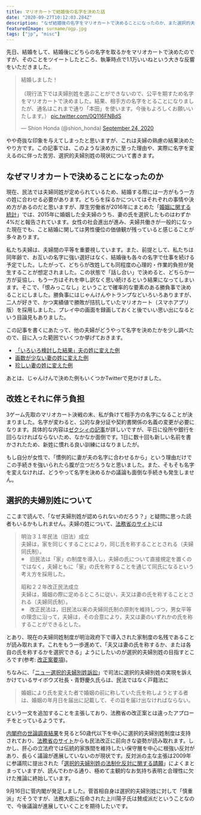 ```yaml
---
title: マリオカートで結婚後の名字を決めた話
date: "2020-09-27T10:12:03.284Z"
description: "なぜ結婚後の名字をマリオカートで決めることになったのか、また選択的夫婦別姓について書きます。"
featuredImage: surname/ogp.jpg
tags: ["jp", "misc"]
---
```


先日、結婚をして、結婚後にどちらの名字を取るかをマリオカートで決めたのですが、そのことをツイートしたところ、執筆時点で1.1万いいねという大きな反響をいただきました。

<blockquote class="twitter-tweet"><p lang="ja" dir="ltr">結婚しました！<br><br>（現行法下では夫婦別姓を選ぶことができないので、公平を期すため名字をマリオカートで決めました。結果、相手方の名字をとることになりましたが、通名はこれまで通り「本田」を使います。今後もよろしくお願いいたします。） <a href="https://t.co/0Q116FNBdS">pic.twitter.com/0Q116FNBdS</a></p>&mdash; Shion Honda (@shion_honda) <a href="https://twitter.com/shion_honda/status/1309088103081050114?ref_src=twsrc%5Etfw">September 24, 2020</a></blockquote> <script async src="https://platform.twitter.com/widgets.js" charset="utf-8"></script>

やや奇抜な印象を与えてしまったと思いますが、これは夫婦の熟慮の結果決めたやり方です。この記事では、このような決め方に至った理由や、実際に名字を変えるのに伴った苦労、選択的夫婦別姓の現状について書きます。

## なぜマリオカートで決めることになったのか
現在、民法では夫婦同姓が定められているため、結婚する際には一方がもう一方の姓に合わせる必要があります。どちらを採るかについてはそれぞれの事情や決め方があるのだと思いますが、厚生労働省が2016年にまとめた「[婚姻に関する統計](https://www.mhlw.go.jp/toukei/saikin/hw/jinkou/tokusyu/konin16/dl/01.pdf)」では、2015年に婚姻した全夫婦のうち、妻の氏を選択したものはわずか4%だと報告されています。女性の社会進出が進み、夫婦共働きが一般的になった現在でも、こと結婚に関しては男性優位の価値観が残っていると感じることが多々あります。

私たち夫婦は、夫婦間の平等を重要視しています。また、前提として、私たちは同年齢で、お互いの名字に強い選好はなく、結婚後も各々の名字で仕事を続ける予定でした。したがって、どちらが改姓しても同程度の心理的・作業的負担が発生することが想定されました。この状態で「話し合い」で決めると、どちらか一方が妥協し、もう一方はそれを申し訳なく思い続けるという結果になってしまいます。そこで、「恨みっこなし」ということで確率的な要素のある勝負事で決めることにしました。勝負事にはじゃんけんやトランプなどいろいろありますが、二人が好きで、かつ実績値で勝敗が拮抗していたマリオカート（スマホアプリ版）を採用しました。プレイ中の画面を録画しておくと後でいい思い出になるという目論見もありました。

この記事を書くにあたって、他の夫婦がどうやって名字を決めたかを少し調べたので、目に入った範囲でいくつか挙げておきます。

- [「いろいろ検討した結果」夫の姓に変えた例](https://note.com/ciotan/n/nc7c4f89d1656)
- [画数が少ない妻の姓に変えた例](https://hinoshiba.hatenablog.com/entry/2019/11/17/100616)
- [珍しい妻の姓に変えた例](https://note.com/gurenguren/n/nd7d4706b2668)

あとは、じゃんけんで決めた例もいくつかTwitterで見かけました。

## 改姓とそれに伴う負担
3ゲーム先取のマリオカート決戦の末、私が負けて相手方の名字になることが決まりました。名字が変わると、公的な身分証や契約書関係の名義の変更が必要になります。具体的な内容は[ゼクシィの記事](https://zexy.net/article/app001912015/?relatedArticleNumber=4)が詳しいですが、平日に役所や銀行を回らなければならないため、なかなか面倒です。1日に数十回も新しい名前を書かされたため、新姓に慣れる良い訓練にはなりましたが。

もし自分が女性で、「慣例的に妻が夫の名字に合わせるから」という理由だけでこの手続きを強いられたら腹が立つだろうなと思いました。また、そもそも名字を変えなければ、どうやって名字を決めるかの議論も面倒な手続きも発生しません。

## 選択的夫婦別姓について
ここまで読んで、「なぜ夫婦別姓が認められないのだろう？」と疑問に思った読者もいるかもしれません。夫婦の姓について、[法務省のサイト](http://www.moj.go.jp/MINJI/minji36-02.html)には
> 明治３１年民法（旧法）成立  
夫婦は，家を同じくすることにより，同じ氏を称することとされる（夫婦同氏制）。  
※　旧民法は「家」の制度を導入し，夫婦の氏について直接規定を置くのではなく，夫婦ともに「家」の氏を称することを通じて同氏になるという考え方を採用した。  
>
>昭和２２年改正民法成立  
夫婦は，婚姻の際に定めるところに従い，夫又は妻の氏を称することとされる（夫婦同氏制）。  
※　改正民法は，旧民法以来の夫婦同氏制の原則を維持しつつ，男女平等の理念に沿って，夫婦は，その合意により，夫又は妻のいずれかの氏を称することができるとした。

とあり、現在の夫婦同姓制度が明治政府下で導入された家制度の名残であることが読み取れます。これをもう一歩進めて、「夫又は妻の氏を称するか、または各自の氏を称するかを選択できる」ようにしたいのが選択的夫婦別姓の目指すところです(参考: [改正案要項](http://www.moj.go.jp/shingi1/shingi_960226-1.html))。

ちなみに、「[ニュー選択的夫婦別姓訴訟](https://sentakuteki.qloba.com/)」で司法に選択的夫婦別姓の実現を訴えかけているサイボウズ社長・青野慶久氏らは、民法ではなく戸籍法に
>婚姻により氏を変えた者で婚姻の前に称していた氏を称しようとする者は、婚姻の年月日を届出に記載して、その旨を届け出なければならない。

という一文を追加することを主張しており、法務省の改正案とは違ったアプローチをとっているようです。

[内閣府の世論調査結果](https://survey.gov-online.go.jp/h29/h29-kazoku/zh/z16.html)を見ると50歳代以下を中心に選択的夫婦別姓制度は支持されており、[法務省のサイト](http://www.moj.go.jp/MINJI/minji36.html)からも民法改正に前向きな姿勢が読み取れます。しかし、肝心の立法府では伝統的家族間を維持したい保守層を中心に根強い反対があり、長らく議論が進展していないのが現状です。反対派の主な主張は2009年に参議院に提出された「[選択的夫婦別姓の法制化反対に関する請願](https://www.sangiin.go.jp/japanese/joho1/kousei/seigan/173/yousi/yo1730602.htm)」によくまとまっていますが、読んでわかる通り、極めて主観的なお気持ち表明と合理性に欠けた推論に終始しています。

9月16日に菅内閣が発足しました。菅首相自身は選択的夫婦別姓に対して「慎重派」だそうですが、法務大臣に任命された上川陽子氏は賛成派だということなので、今後議論が進展していくことを期待したいです。